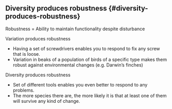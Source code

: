## Diversity produces robustness {#diversity-produces-robustness}

Robustness = Ability to maintain functionality despite disturbance

Variation produces robustness

*   Having a set of screwdrivers enables you to respond to fix any screw that is loose.
*   Variation in beaks of a population of birds of a specific type makes them robust against environmental changes (e.g. Darwin’s finches)

Diversity produces robustness

*   Set of different tools enables you even better to respond to any problems.
*   The more species there are, the more likely it is that at least one of them will survive any kind of change.